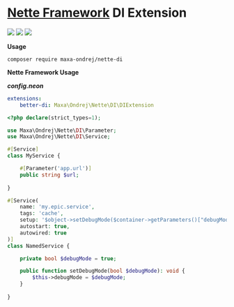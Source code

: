 # [**Nette Framework**](https://github.com/nette/nette) DI Extension

![](https://img.shields.io/packagist/dm/maxa-ondrej/nette-di.svg)
![](https://img.shields.io/packagist/php-v/maxa-ondrej/nette-di.svg)
![](https://img.shields.io/packagist/v/maxa-ondrej/nette-di.svg)

**Usage**

```
composer require maxa-ondrej/nette-di
```

**Nette Framework Usage**

***config.neon***

```yml
extensions:
    better-di: Maxa\Ondrej\Nette\DI\DIExtension
```

```php
<?php declare(strict_types=1);

use Maxa\Ondrej\Nette\DI\Parameter;
use Maxa\Ondrej\Nette\DI\Service;

#[Service]
class MyService {

    #[Parameter('app.url')]
    public string $url;
    
}

#[Service(
    name: 'my.epic.service',
    tags: 'cache',
    setup: '$object->setDebugMode($container->getParameters()["debugMode"]);',
    autostart: true,
    autowired: true
)]
class NamedService {

    private bool $debugMode = true;

    public function setDebugMode(bool $debugMode): void {
        $this->debugMode = $debugMode;
    }
    
}
```
